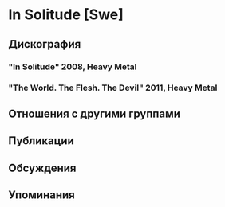 # In Solitude [Swe]



## Дискография

### "In Solitude" 2008, Heavy Metal



### "The World. The Flesh. The Devil" 2011, Heavy Metal




## Отношения с другими группами


## Публикации


## Обсуждения


## Упоминания

